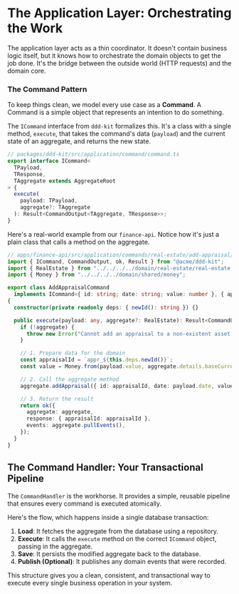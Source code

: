 # The Application Layer: Orchestrating the Work

The application layer acts as a thin coordinator. It doesn't contain business logic itself, but it knows how to orchestrate the domain objects to get the job done. It's the bridge between the outside world (HTTP requests) and the domain core.

### The Command Pattern

To keep things clean, we model every use case as a **Command**. A Command is a simple object that represents an intention to do something.

The `ICommand` interface from `ddd-kit` formalizes this. It's a class with a single method, `execute`, that takes the command's data (`payload`) and the current state of an aggregate, and returns the new state.

```typescript
// packages/ddd-kit/src/application/command/command.ts
export interface ICommand<
  TPayload,
  TResponse,
  TAggregate extends AggregateRoot
> {
  execute(
    payload: TPayload,
    aggregate?: TAggregate
  ): Result<CommandOutput<TAggregate, TResponse>>;
}
```

Here's a real-world example from our `finance-api`. Notice how it's just a plain class that calls a method on the aggregate.

```typescript
// apps/finance-api/src/application/commands/real-estate/add-appraisal/add-appraisal.command.ts
import { ICommand, CommandOutput, ok, Result } from "@acme/ddd-kit";
import { RealEstate } from "../../../../domain/real-estate/real-estate.aggregate";
import { Money } from "../../../../domain/shared/money";

export class AddAppraisalCommand
  implements ICommand<{ id: string; date: string; value: number }, { appraisalId: string }, RealEstate>
{
  constructor(private readonly deps: { newId(): string }) {}

  public execute(payload: any, aggregate?: RealEstate): Result<CommandOutput<RealEstate, any>> {
    if (!aggregate) {
      throw new Error("Cannot add an appraisal to a non-existent asset.");
    }

    // 1. Prepare data for the domain
    const appraisalId = `appr_${this.deps.newId()}`;
    const value = Money.from(payload.value, aggregate.details.baseCurrency);

    // 2. Call the aggregate method
    aggregate.addAppraisal({ id: appraisalId, date: payload.date, value });

    // 3. Return the result
    return ok({
      aggregate: aggregate,
      response: { appraisalId: appraisalId },
      events: aggregate.pullEvents(),
    });
  }
}
```

## The Command Handler: Your Transactional Pipeline

The `CommandHandler` is the workhorse. It provides a simple, reusable pipeline that ensures every command is executed atomically.

Here's the flow, which happens inside a single database transaction:
1. **Load**: It fetches the aggregate from the database using a repository.
2. **Execute**: It calls the `execute` method on the correct `ICommand` object, passing in the aggregate.
3. **Save**: It persists the modified aggregate back to the database.
4. **Publish (Optional)**: It publishes any domain events that were recorded.

This structure gives you a clean, consistent, and transactional way to execute every single business operation in your system.

